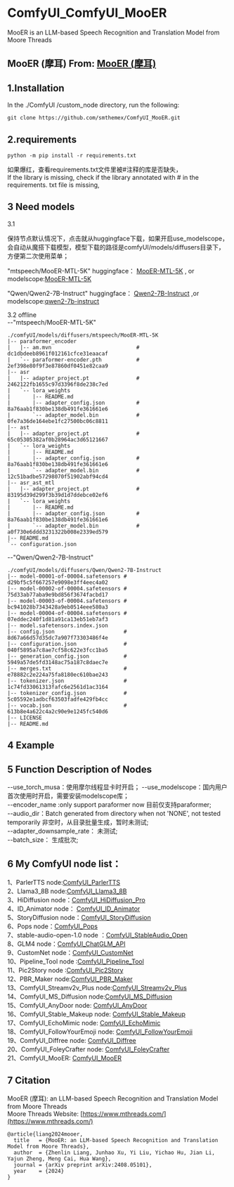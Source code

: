 # ComfyUI_ComfyUI_MooER
MooER is an LLM-based Speech Recognition and Translation Model from Moore Threads

MooER (摩耳)  From: [MooER (摩耳)](https://github.com/MooreThreads/MooER)
---

1.Installation
-----
In the ./ComfyUI /custom_node directory, run the following:   
```
git clone https://github.com/smthemex/ComfyUI_MooER.git
```  
  
2.requirements  
----
```
python -m pip install -r requirements.txt
```
如果爆红，查看requirements.txt文件里被#注释的库是否缺失，  
If the library is missing, check if the library annotated with # in the requirements. txt file is missing,   

3 Need  models
----
3.1   

 保持节点默认情况下，点击就从huggingface下载，如果开启use_modelscope，会自动从魔搭下载模型，模型下载的路径是comfyUI/models/diffusers目录下，方便第二次使用菜单； 
 
"mtspeech/MooER-MTL-5K" huggingface： [MooER-MTL-5K](https://huggingface.co/mtspeech/MooER-MTL-5K) , or modelscope:[MooER-MTL-5K](https://modelscope.cn/models/MooreThreadsSpeech/MooER-MTL-5K)    

"Qwen/Qwen2-7B-Instruct" huggingface： [Qwen2-7B-Instruct](https://huggingface.co/Qwen/Qwen2-7B-Instruct) ,or modelscope:[qwen2-7b-instruct](https://modelscope.cn/models/qwen/qwen2-7b-instruct)

3.2 offline   
--"mtspeech/MooER-MTL-5K"
```
./comfyUI/models/diffusers/mtspeech/MooER-MTL-5K
|-- paraformer_encoder
|   |-- am.mvn                           # dc1dbdeeb8961f012161cfce31eaacaf
|   `-- paraformer-encoder.pth           # 2ef398e80f9f3e87860df0451e82caa9
|-- asr
|   |-- adapter_project.pt               # 2462122fb1655c97d3396f8de238c7ed
|   `-- lora_weights
|       |-- README.md
|       |-- adapter_config.json          # 8a76aab1f830be138db491fe361661e6
|       `-- adapter_model.bin            # 0fe7a36de164ebe1fc27500bc06c8811
|-- ast
|   |-- adapter_project.pt               # 65c05305382af0b28964ac3d65121667
|   `-- lora_weights
|       |-- README.md
|       |-- adapter_config.json          # 8a76aab1f830be138db491fe361661e6
|       `-- adapter_model.bin            # 12c51badbe57298070f51902abf94cd4
|-- asr_ast_mtl
|   |-- adapter_project.pt               # 83195d39d299f3b39d1d7ddebce02ef6
|   `-- lora_weights
|       |-- README.md
|       |-- adapter_config.json          # 8a76aab1f830be138db491fe361661e6
|       `-- adapter_model.bin            # a0f730e6ddd3231322b008e2339ed579
|-- README.md
`-- configuration.json
```
--"Qwen/Qwen2-7B-Instruct"
```
./comfyUI/models/diffusers/Qwen/Qwen2-7B-Instruct
|-- model-00001-of-00004.safetensors # d29bf5c5f667257e9098e3ff4eec4a02
|-- model-00002-of-00004.safetensors # 75d33ab77aba9e9bd856f3674facbd17
|-- model-00003-of-00004.safetensors # bc941028b7343428a9eb0514eee580a3
|-- model-00004-of-00004.safetensors # 07eddec240f1d81a91ca13eb51eb7af3
|-- model.safetensors.index.json
|-- config.json                      # 8d67a66d57d35dc7a907f73303486f4e
|-- configuration.json               # 040f5895a7c8ae7cf58c622e3fcc1ba5
|-- generation_config.json           # 5949a57de5fd3148ac75a187c8daec7e
|-- merges.txt                       # e78882c2e224a75fa8180ec610bae243
|-- tokenizer.json                   # 1c74fd33061313fafc6e2561d1ac3164
|-- tokenizer_config.json            # 5c05592e1adbcf63503fadfe429fb4cc
|-- vocab.json                       # 613b8e4a622c4a2c90e9e1245fc540d6
|-- LICENSE
|-- README.md
```
4 Example
----

5 Function Description of Nodes  
---
--use_torch_musa：使用摩尔线程显卡时开启；
--use_modelscope：国内用户首次使用时开启，需要安装modelscope库；  
--encoder_name :only support paraformer now 目前仅支持paraformer;   
--audio_dir：Batch generated from directory when not 'NONE', not tested temporarily 非空时，从目录批量生成，暂时未测试;   
--adapter_downsample_rate： 未测试;  
--batch_size： 生成批次;   

6 My ComfyUI node list：
-----
1、ParlerTTS node:[ComfyUI_ParlerTTS](https://github.com/smthemex/ComfyUI_ParlerTTS)     
2、Llama3_8B node:[ComfyUI_Llama3_8B](https://github.com/smthemex/ComfyUI_Llama3_8B)      
3、HiDiffusion node：[ComfyUI_HiDiffusion_Pro](https://github.com/smthemex/ComfyUI_HiDiffusion_Pro)   
4、ID_Animator node： [ComfyUI_ID_Animator](https://github.com/smthemex/ComfyUI_ID_Animator)       
5、StoryDiffusion node：[ComfyUI_StoryDiffusion](https://github.com/smthemex/ComfyUI_StoryDiffusion)  
6、Pops node：[ComfyUI_Pops](https://github.com/smthemex/ComfyUI_Pops)   
7、stable-audio-open-1.0 node ：[ComfyUI_StableAudio_Open](https://github.com/smthemex/ComfyUI_StableAudio_Open)        
8、GLM4 node：[ComfyUI_ChatGLM_API](https://github.com/smthemex/ComfyUI_ChatGLM_API)   
9、CustomNet node：[ComfyUI_CustomNet](https://github.com/smthemex/ComfyUI_CustomNet)           
10、Pipeline_Tool node :[ComfyUI_Pipeline_Tool](https://github.com/smthemex/ComfyUI_Pipeline_Tool)    
11、Pic2Story node :[ComfyUI_Pic2Story](https://github.com/smthemex/ComfyUI_Pic2Story)   
12、PBR_Maker node:[ComfyUI_PBR_Maker](https://github.com/smthemex/ComfyUI_PBR_Maker)      
13、ComfyUI_Streamv2v_Plus node:[ComfyUI_Streamv2v_Plus](https://github.com/smthemex/ComfyUI_Streamv2v_Plus)   
14、ComfyUI_MS_Diffusion node:[ComfyUI_MS_Diffusion](https://github.com/smthemex/ComfyUI_MS_Diffusion)   
15、ComfyUI_AnyDoor node: [ComfyUI_AnyDoor](https://github.com/smthemex/ComfyUI_AnyDoor)  
16、ComfyUI_Stable_Makeup node: [ComfyUI_Stable_Makeup](https://github.com/smthemex/ComfyUI_Stable_Makeup)  
17、ComfyUI_EchoMimic node:  [ComfyUI_EchoMimic](https://github.com/smthemex/ComfyUI_EchoMimic)   
18、ComfyUI_FollowYourEmoji node: [ComfyUI_FollowYourEmoji](https://github.com/smthemex/ComfyUI_FollowYourEmoji)   
19、ComfyUI_Diffree node: [ComfyUI_Diffree](https://github.com/smthemex/ComfyUI_Diffree)    
20、ComfyUI_FoleyCrafter node: [ComfyUI_FoleyCrafter](https://github.com/smthemex/ComfyUI_FoleyCrafter)   
21、ComfyUI_MooER: [ComfyUI_MooER](https://github.com/smthemex/ComfyUI_MooER)

7 Citation
------
MooER (摩耳): an LLM-based Speech Recognition and Translation Model from Moore Threads    
Moore Threads Website:  [https://www.mthreads.com/](https://www.mthreads.com/)
```
@article{liang2024mooer,
  title   = {MooER: an LLM-based Speech Recognition and Translation Model from Moore Threads},
  author  = {Zhenlin Liang, Junhao Xu, Yi Liu, Yichao Hu, Jian Li, Yajun Zheng, Meng Cai, Hua Wang},
  journal = {arXiv preprint arXiv:2408.05101},
  year    = {2024}
}
```

